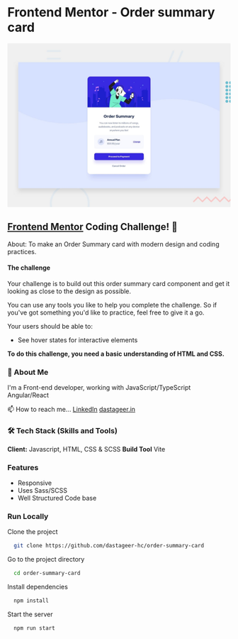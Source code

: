 # Frontend Mentor - Order summary card

![Design preview for the Order summary card coding challenge](./design/desktop-preview.jpg)

## [Frontend Mentor](https://www.frontendmentor.io) Coding Challenge! 👋

About: To make an Order Summary card with modern design and coding practices.

#### The challenge

Your challenge is to build out this order summary card component and get it looking as close to the design as possible.

You can use any tools you like to help you complete the challenge. So if you've got something you'd like to practice, feel free to give it a go.

Your users should be able to:

- See hover states for interactive elements 


**To do this challenge, you need a basic understanding of HTML and CSS.**
### 🚀 About Me
I'm a Front-end developer, working with JavaScript/TypeScript Angular/React

📫 How to reach me... 
[LinkedIn](https://www.linkedin.com/in/dastageer-hc/)
[dastageer.in](https://dastageer.in)



### 🛠 Tech Stack (Skills and Tools)
**Client:** Javascript, HTML, CSS & SCSS
**Build Tool** Vite

### Features

- Responsive
- Uses Sass/SCSS  
- Well Structured Code base



### Run Locally

Clone the project

```bash
  git clone https://github.com/dastageer-hc/order-summary-card
```

Go to the project directory

```bash
  cd order-summary-card
```

Install dependencies

```bash
  npm install
```

Start the server

```bash
  npm run start
```

